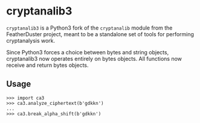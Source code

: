 # cryptanalib3

`cryptanalib3` is a Python3 fork of the `cryptanalib` module from the FeatherDuster project, meant to be a standalone set of tools for performing cryptanalysis work.

Since Python3 forces a choice between bytes and string objects, cryptanalib3 now operates entirely on bytes objects. All functions now receive and return bytes objects.

## Usage

```
>>> import ca3
>>> ca3.analyze_ciphertext(b'gdkkn')
...
>>> ca3.break_alpha_shift(b'gdkkn')
